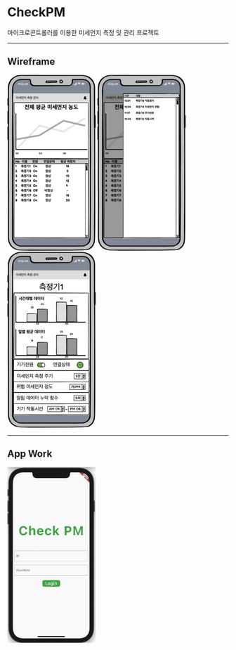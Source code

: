 # CheckPM
마이크로콘트롤러를 이용한 미세먼지 측정 및 관리 프로젝트

---
## Wireframe
<img src='./img/index.png' height=400>
<img src='./img/notice.png' height=400>
<img src='./img/detail.png' height=400>
<br>

---
## App Work
<img src='./img/HowToWorkApp.gif' height=400>